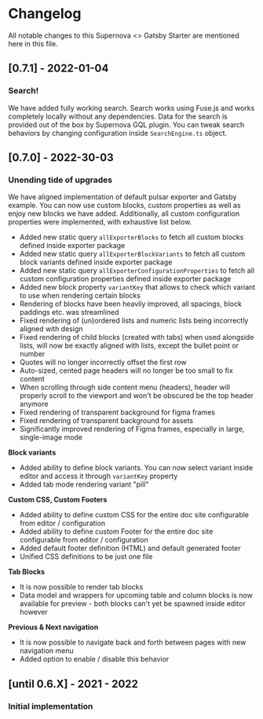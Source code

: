 # Changelog

All notable changes to this Supernova <> Gatsby Starter are mentioned here in this file.

## [0.7.1] - 2022-01-04
### Search!

We have added fully working search. Search works using Fuse.js and works completely locally without any dependencies. Data for the search is provided out of the box by Supernova GQL plugin. You can tweak search behaviors by changing configuration inside `SearchEngine.ts` object.


## [0.7.0] - 2022-30-03
### Unending tide of upgrades

We have aligned implementation of default pulsar exporter and Gatsby example. You can now use custom blocks, custom properties as well as enjoy new blocks we have added. Additionally, all custom configuration properties were implemented, with exhaustive list below.

- Added new static query `allExporterBlocks` to fetch all custom blocks defined inside exporter package
- Added new static query `allExporterBlockVariants` to fetch all custom block variants defined inside exporter package
- Added new static query `allExporterConfigurationProperties` to fetch all custom configuration properties defined inside exporter package
- Added new block property `variantKey` that allows to check which variant to use when rendering certain blocks
- Rendering of blocks have been heavily improved, all spacings, block paddings etc. was streamlined
- Fixed rendering of (un)ordered lists and numeric lists being incorrectly aligned with design
- Fixed rendering of child blocks (created with tabs) when used alongside lists, will now be exactly aligned with lists, except the bullet point or number  
- Quotes will no longer incorrectly offset the first row
- Auto-sized, cented page headers will no longer be too small to fix content
- When scrolling through side content menu (headers), header will properly scroll to the viewport and won't be obscured be the top header anymore
- Fixed rendering of transparent background for figma frames
- Fixed rendering of transparent background for assets
- Significantly improved rendering of Figma frames, especially in large, single-image mode

**Block variants**
- Added ability to define block variants. You can now select variant inside editor and access it through `variantKey` property
- Added tab mode rendering variant "pill"

**Custom CSS, Custom Footers**
- Added ability to define custom CSS for the entire doc site configurable from editor / configuration
- Added ability to define custom Footer for the entire doc site configurable from editor / configuration
- Added default footer definition (HTML) and default generated footer
- Unified CSS definitions to be just one file

**Tab Blocks**
- It is now possible to render tab blocks
- Data model and wrappers for upcoming table and column blocks is now available for preview - both blocks can't yet be spawned inside editor however

**Previous & Next navigation**
- It is now possible to navigate back and forth between pages with new navigation menu
- Added option to enable / disable this behavior


## [until 0.6.X] - 2021 - 2022
### Initial implementation

